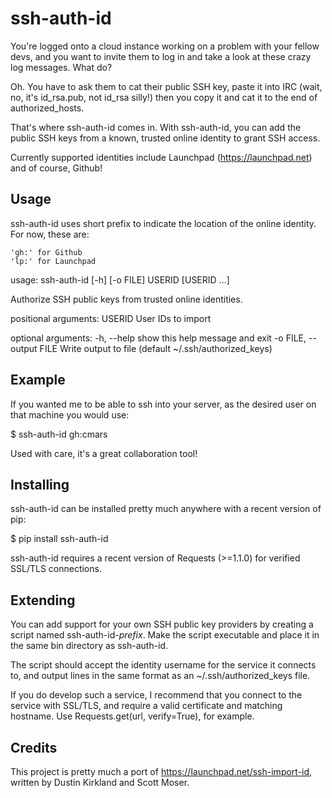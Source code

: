 
ssh-auth-id
===========

You're logged onto a cloud instance working on a problem with your fellow devs, and you want to invite them to log in and take a look at these crazy log messages. What do?

Oh. You have to ask them to cat their public SSH key, paste it into IRC (wait, no, it's id\_rsa.pub, not id\_rsa silly!) then you copy it and cat it to the end of authorized\_hosts.

That's where ssh-auth-id comes in. With ssh-auth-id, you can add the public SSH keys from a known, trusted online identity to grant SSH access.

Currently supported identities include Launchpad (https://launchpad.net) and of course, Github!

Usage
-----

ssh-auth-id uses short prefix to indicate the location of the online identity. For now, these are:

	'gh:' for Github
	'lp:' for Launchpad

 usage: ssh-auth-id [-h] [-o FILE] USERID [USERID ...]

 Authorize SSH public keys from trusted online identities.

 positional arguments:
   USERID                User IDs to import

 optional arguments:
   -h, --help            show this help message and exit
   -o FILE, --output FILE
                         Write output to file (default ~/.ssh/authorized_keys)

Example
-------

If you wanted me to be able to ssh into your server, as the desired user on that machine you would use:

 $ ssh-auth-id gh:cmars

Used with care, it's a great collaboration tool!

Installing
----------

ssh-auth-id can be installed pretty much anywhere with a recent version of pip:

 $ pip install ssh-auth-id

ssh-auth-id requires a recent version of Requests (>=1.1.0) for verified SSL/TLS connections.

Extending
---------

You can add support for your own SSH public key providers by creating a script named ssh-auth-id-*prefix*. Make the script executable and place it in the same bin directory as ssh-auth-id.

The script should accept the identity username for the service it connects to, and output lines in the same format as an ~/.ssh/authorized\_keys file.

If you do develop such a service, I recommend that you connect to the service with SSL/TLS, and require a valid certificate and matching hostname. Use Requests.get(url, verify=True), for example.

Credits
-------

This project is pretty much a port of https://launchpad.net/ssh-import-id, written by Dustin Kirkland and Scott Moser.

